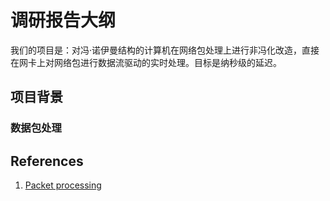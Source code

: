 # 调研报告大纲

我们的项目是：对冯·诺伊曼结构的计算机在网络包处理上进行非冯化改造，直接在网卡上对网络包进行数据流驱动的实时处理。目标是纳秒级的延迟。

## 项目背景

### 数据包处理



## References

1. [Packet processing](https://en.wikipedia.org/wiki/Packet_processing)